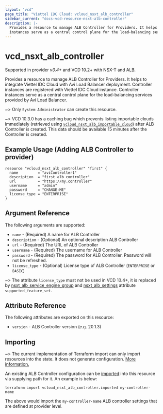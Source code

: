 ```yaml
---
layout: "vcd"
page_title: "Viettel IDC Cloud: vcloud_nsxt_alb_controller"
sidebar_current: "docs-vcd-resource-nsxt-alb-controller"
description: |-
  Provides a resource to manage ALB Controller for Providers. It helps to integrate Viettel IDC Cloud with Avi Load Balancer deployment. Controller instances are registered with Viettel IDC Cloud instance. Controller
  instances serve as a central control plane for the load-balancing services provided by Avi Load Balancer.
---
```


# vcd\_nsxt\_alb\_controller

Supported in provider *v3.4+* and VCD 10.2+ with NSX-T and ALB.

Provides a resource to manage ALB Controller for Providers. It helps to integrate Viettel IDC Cloud with Avi 
Load Balancer deployment. Controller instances are registered with Viettel IDC Cloud instance. Controller
instances serve as a central control plane for the load-balancing services provided by Avi Load Balancer.

~> Only `System Administrator` can create this resource.

~> VCD 10.3.0 has a caching bug which prevents listing importable clouds immediately (retrieved using
[`vcloud_nsxt_alb_importable_cloud`](/providers/vmware/vcd/latest/docs/data-sources/nsxt_alb_importable_cloud)) after ALB
Controller is created. This data should be available 15 minutes after the Controller is created.

## Example Usage (Adding ALB Controller to provider)

```hcl
resource "vcloud_nsxt_alb_controller" "first" {
  name         = "aviController1"
  description  = "first alb controller"
  url          = "https://my.controller"
  username     = "admin"
  password     = "CHANGE-ME"
  license_type = "ENTERPRISE"
}
```

## Argument Reference

The following arguments are supported:

* `name` - (Required) A name for ALB Controller
* `description` - (Optional) An optional description ALB Controller
* `url` - (Required) The URL of ALB Controller
* `username` - (Required) The username for ALB Controller
* `password` - (Required) The password for ALB Controller. Password will not be refreshed.
* `license_type` - (Optional) License type of ALB Controller (`ENTERPRISE` or `BASIC`)

~> The attribute `license_type` must not be used in VCD 10.4+, it is replaced by [nsxt_alb_service_engine_group](/providers/vmware/vcd/latest/docs/resources/nsxt_alb_service_engine_group) and [nsxt_alb_settings](/providers/vmware/vcd/latest/docs/resources/nsxt_alb_settings) attribute `supported_feature_set`.

## Attribute Reference

The following attributes are exported on this resource:

* `version` - ALB Controller version (e.g. 20.1.3)


## Importing

~> The current implementation of Terraform import can only import resources into the state.
It does not generate configuration. [More information.](https://www.terraform.io/docs/import/)

An existing ALB Controller configuration can be [imported][docs-import] into this resource
via supplying path for it. An example is below:

[docs-import]: https://www.terraform.io/docs/import/

```
terraform import vcloud_nsxt_alb_controller.imported my-controller-name
```

The above would import the `my-controller-name` ALB controller settings that are defined at provider level.